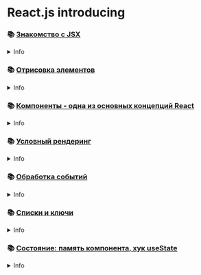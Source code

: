 # React.js introducing

### 📚 [Знакомство с JSX](https://github.com/shopot/react-101/tree/chapter-01)

<details>
  <summary>Info</summary>

```shell
git checkout chapter-01
```

- 🔗 [Writing Markup with JSX](https://react.dev/learn/writing-markup-with-jsx)
- 🔗 [JavaScript in JSX with Curly Braces](https://react.dev/learn/javascript-in-jsx-with-curly-braces)
</details>

### 📚 [Отрисовка элементов](https://github.com/shopot/react-101/tree/chapter-02)

<details>
  <summary>Info</summary>

```shell
git checkout chapter-02
```

- 🔗 [Preserving and Resetting State](https://react.dev/learn/preserving-and-resetting-state)
</details>

### 📚 [Компоненты - одна из основных концепций React](https://github.com/shopot/react-101/tree/chapter-03)

<details>
  <summary>Info</summary>

```shell
git checkout chapter-03
```

- 🔗 [Describing the UI](https://react.dev/learn/describing-the-ui)
</details>

### 📚 [Условный рендеринг](https://github.com/shopot/react-101/tree/chapter-04)

<details>
  <summary>Info</summary>

```shell
git checkout chapter-04
```

- 🔗 [Conditional Rendering](https://react.dev/learn/conditional-rendering)
</details>

### 📚 [Обработка событий](https://github.com/shopot/react-101/tree/chapter-05)

<details>
  <summary>Info</summary>

```shell
git checkout chapter-05
```

- 🔗 [Responding to Events](https://react.dev/learn/responding-to-events)
</details>

### 📚 [Списки и ключи](https://github.com/shopot/react-101/tree/chapter-06)

<details>
  <summary>Info</summary>

```shell
git checkout chapter-06
```

- 🔗 [Rendering Lists](https://react.dev/learn/rendering-lists)
</details>

### 📚 [Состояние: память компонента, хук useState](https://github.com/shopot/react-101/tree/chapter-07)

<details>
  <summary>Info</summary>

```shell
git checkout chapter-07
```

- 🔗 [State: A Component's Memory](https://react.dev/learn/state-a-components-memory)
</details>
